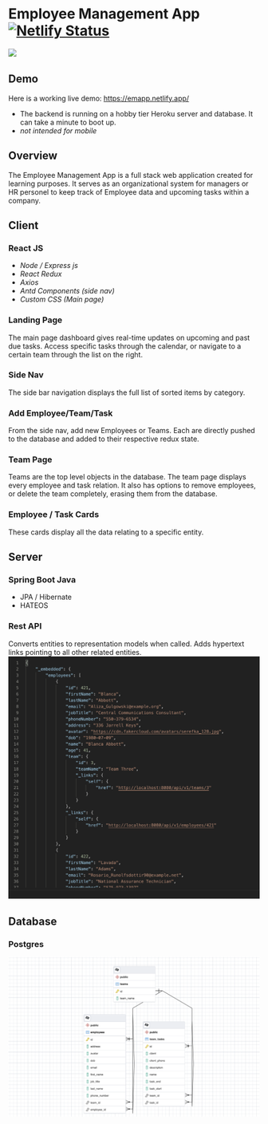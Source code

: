 
# Employee Management App [![Netlify Status](https://api.netlify.com/api/v1/badges/347e2170-956c-44ef-bbcf-e8089529b03b/deploy-status)](https://app.netlify.com/sites/emapp/deploys)
![](emapp.gif)
## Demo
Here is a working live demo: https://emapp.netlify.app/ 
 * The backend is running on a hobby tier Heroku server and database. It can take a minute to boot up.
 * <i>not intended for mobile</i> 
## Overview
The Employee Management App is a full stack web application created for learning purposes. It serves as an organizational system for managers or HR personel to keep track of Employee data and upcoming tasks within a company.

## Client
### React JS
  * <i>Node / Express js</i>
  * <i>React Redux</i>
  * <i>Axios</i>
  * <i>Antd Components (side nav)</i>
  * <i>Custom CSS (Main page)</i>
### Landing Page
The main page dashboard gives real-time updates on upcoming and past due tasks. Access specific tasks through the calendar, or navigate to a certain team through the list on the right.

### Side Nav
The side bar navigation displays the full list of sorted items by category.

### Add Employee/Team/Task
From the side nav, add new Employees or Teams. Each are directly pushed to the database and added to their respective redux state.

### Team Page
Teams are the top level objects in the database. The team page displays every employee and task relation. It also has options to remove employees, or delete the team completely, erasing them from the database.

### Employee / Task Cards
These cards display all the data relating to a specific entity.

## Server
### Spring Boot Java
  * JPA / Hibernate
  * HATEOS
### Rest API
Converts entities to representation models when called. Adds hypertext links pointing to all other related entities.
<img src=./emappjson.png />

## Database
### Postgres
<img src=./emappdb.png />
